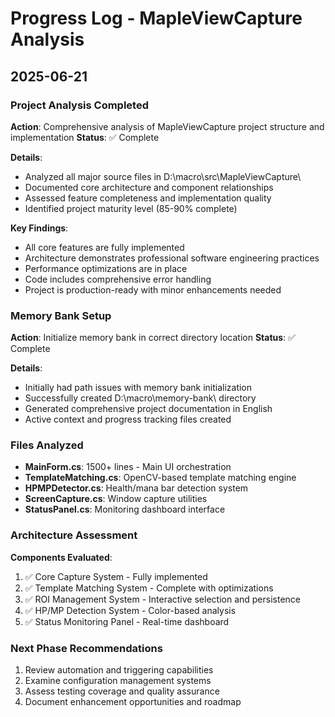 # Progress Log - MapleViewCapture Analysis

## 2025-06-21

### Project Analysis Completed
**Action**: Comprehensive analysis of MapleViewCapture project structure and implementation
**Status**: ✅ Complete

**Details**:
- Analyzed all major source files in D:\macro\src\MapleViewCapture\
- Documented core architecture and component relationships
- Assessed feature completeness and implementation quality
- Identified project maturity level (85-90% complete)

**Key Findings**:
- All core features are fully implemented
- Architecture demonstrates professional software engineering practices
- Performance optimizations are in place
- Code includes comprehensive error handling
- Project is production-ready with minor enhancements needed

### Memory Bank Setup
**Action**: Initialize memory bank in correct directory location
**Status**: ✅ Complete

**Details**:
- Initially had path issues with memory bank initialization
- Successfully created D:\macro\memory-bank\ directory
- Generated comprehensive project documentation in English
- Active context and progress tracking files created

### Files Analyzed
- **MainForm.cs**: 1500+ lines - Main UI orchestration
- **TemplateMatching.cs**: OpenCV-based template matching engine
- **HPMPDetector.cs**: Health/mana bar detection system
- **ScreenCapture.cs**: Window capture utilities
- **StatusPanel.cs**: Monitoring dashboard interface

### Architecture Assessment
**Components Evaluated**:
1. ✅ Core Capture System - Fully implemented
2. ✅ Template Matching System - Complete with optimizations
3. ✅ ROI Management System - Interactive selection and persistence
4. ✅ HP/MP Detection System - Color-based analysis
5. ✅ Status Monitoring Panel - Real-time dashboard

### Next Phase Recommendations
1. Review automation and triggering capabilities
2. Examine configuration management systems
3. Assess testing coverage and quality assurance
4. Document enhancement opportunities and roadmap